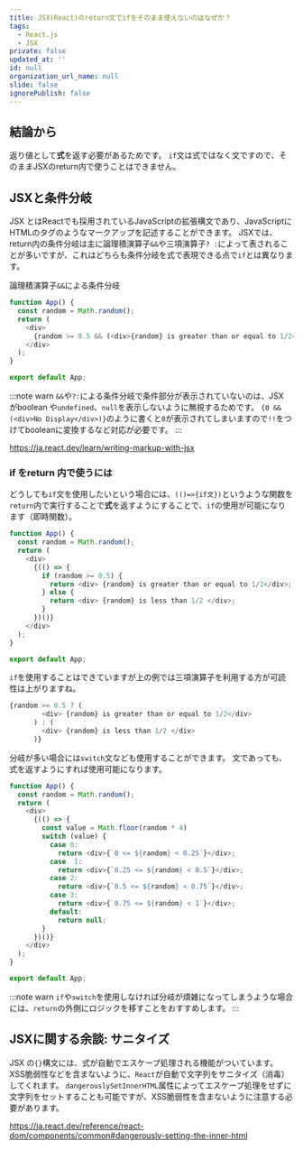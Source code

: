 ```yaml
---
title: JSX(React)のreturn文でifをそのまま使えないのはなぜか？
tags:
  - React.js
  - JSX
private: false
updated_at: ''
id: null
organization_url_name: null
slide: false
ignorePublish: false
---
```


## 結論から
返り値として**式**を返す必要があるためです。
`if`文は式ではなく文ですので、そのままJSXのreturn内で使うことはできません。

## JSXと条件分岐
JSX とはReactでも採用されているJavaScriptの拡張構文であり、JavaScriptにHTMLのタグのようなマークアップを記述することができます。
JSXでは、return内の条件分岐は主に論理積演算子`&&`や三項演算子`? :`によって表されることが多いですが、これはどちらも条件分岐を式で表現できる点で`if`とは異なります。

論理積演算子`&&`による条件分岐
```js:App.js
function App() {
  const random = Math.random();
  return (
    <div>
      {random >= 0.5 && (<div>{random} is greater than or equal to 1/2</div>)}
    </div>
  );
}

export default App;
```
:::note warn
`&&`や`?:`による条件分岐で条件部分が表示されていないのは、JSX がboolean や`undefined`、`null`を表示しないように無視するためです。
`{0 && (<div>No Display</div>)}`のように書くと`0`が表示されてしまいますので`!!`をつけてbooleanに変換するなど対応が必要です。
:::

https://ja.react.dev/learn/writing-markup-with-jsx

### if をreturn 内で使うには
どうしても`if`文を使用したいという場合には、`(()=>{if文})`というような関数を`return`内で実行することで**式**を返すようにすることで、`if`の使用が可能になります（即時関数）。
```js:App.js
function App() {
  const random = Math.random();
  return (
    <div>
      {(() => {
        if (random >= 0.5) {
          return <div> {random} is greater than or equal to 1/2</div>;
        } else {
          return <div> {random} is less than 1/2 </div>;
        }
      })()}
    </div>
  );
}

export default App;
```
`if`を使用することはできていますが上の例では三項演算子を利用する方が可読性は上がりますね。
```js
{random >= 0.5 ? (
        <div> {random} is greater than or equal to 1/2</div>
      ) : (
        <div> {random} is less than 1/2 </div>
      )}
```

分岐が多い場合には`switch`文なども使用することができます。
文であっても、式を返すようにすれば使用可能になります。
```js:App.js
function App() {
  const random = Math.random();
  return (
    <div>
      {(() => {
        const value = Math.floor(random * 4)
        switch (value) {
          case 0:
            return <div>{`0 <= ${random} < 0.25`}</div>;
          case  1:
            return <div>{`0.25 <= ${random} < 0.5`}</div>;
          case 2:
            return <div>{`0.5 <= ${random} < 0.75`}</div>;
          case 3:
            return <div>{`0.75 <= ${random} < 1`}</div>;
          default:
            return null;
        }
      })()}
    </div>
  );
}

export default App;
```


:::note warn
`if`や`switch`を使用しなければ分岐が煩雑になってしまうような場合には、`return`の外側にロジックを移すことをおすすめします。
:::

## JSXに関する余談: サニタイズ
JSX の`{}`構文には、式が自動でエスケープ処理される機能がついています。
XSS脆弱性などを含まないように、`React`が自動で文字列をサニタイズ（消毒）してくれます。
`dangerouslySetInnerHTML`属性によってエスケープ処理をせずに文字列をセットすることも可能ですが、XSS脆弱性を含まないように注意する必要があります。

https://ja.react.dev/reference/react-dom/components/common#dangerously-setting-the-inner-html